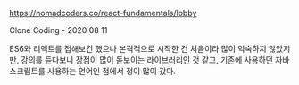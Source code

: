 https://nomadcoders.co/react-fundamentals/lobby

Clone Coding - 2020 08 11

ES6와 리액트를 접해보긴 했으나 본격적으로 시작한 건 처음이라 많이 익숙하지 않았지만,
강의를 듣다보니 장점이 많이 돋보이는 라이브러리인 것 같고, 기존에 사용하던 자바스크립트를 사용하는 언어인
점에서 정이 많이 갔다.
